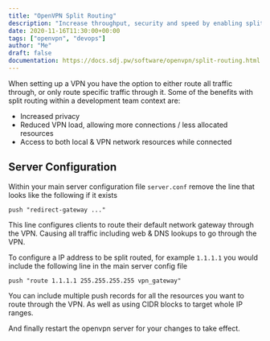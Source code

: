 ```yaml
---
title: "OpenVPN Split Routing"
description: "Increase throughput, security and speed by enabling split routing for OpenVPN. With only a few lines of server configuration."
date: 2020-11-16T11:30:00+00:00
tags: ["openvpn", "devops"]
author: "Me"
draft: false
documentation: https://docs.sdj.pw/software/openvpn/split-routing.html
---
```

When setting up a VPN you have the option to either route all traffic through, or only route specific traffic through it. Some of the benefits with split routing within a development team context are:
- Increased privacy
- Reduced VPN load, allowing more connections / less allocated resources
- Access to both local & VPN network resources while connected

## Server Configuration
Within your main server configuration file `server.conf` remove the line that looks like the following if it exists
```
push "redirect-gateway ..."
```
This line configures clients to route their default network gateway through the VPN. Causing all traffic including web & DNS lookups to go through the VPN.

To configure a IP address to be split routed, for example `1.1.1.1` you would include the following line in the main server config file
```
push "route 1.1.1.1 255.255.255.255 vpn_gateway"
```
You can include multiple push records for all the resources you want to route through the VPN. As well as using CIDR blocks to target whole IP ranges.

And finally restart the openvpn server for your changes to take effect.



